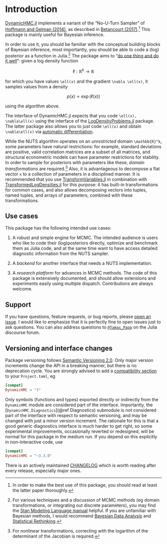 # Introduction

[DynamicHMC.jl](https://github.com/tpapp/DynamicHMC.jl/) implements a variant of the “No-U-Turn Sampler” of [Hoffmann and Gelman (2014)](https://arxiv.org/abs/1111.4246), as described in [Betancourt (2017)](https://arxiv.org/abs/1701.02434).[^1] This package is mainly useful for Bayesian inference.

[^1]: In order to make the best use of this package, you should read at least the latter paper thoroughly.

In order to use it, you should be familiar with the conceptual building blocks of Bayesian inference, most importantly, you should be able to code a (log) posterior as a function in Julia.[^2] The package aims to “[do one thing and do it well](https://en.wikipedia.org/wiki/Unix_philosophy#Do_One_Thing_and_Do_It_Well)”: given a log density function

```math
\ell: \mathbb{R}^k \to \mathbb{R}
```

for which you have values ``\ell(x)`` and the gradient ``\nabla \ell(x)``, it samples values from a density

```math
p(x) \propto \exp(\ell(x))
```

using the algorithm above.

[^2]: For various techniques and a discussion of MCMC methods (eg domain transformations, or integrating out discrete parameters), you may find the [Stan Modeling Language manual](https://mc-stan.org/users/documentation/index.html) helpful. If you are unfamiliar with Bayesian methods, I would recommend [Bayesian Data Analysis](http://www.stat.columbia.edu/~gelman/book/) and [Statistical Rethinking](https://xcelab.net/rm/statistical-rethinking/).

The interface of DynamicHMC.jl expects that you code ``\ell(x), \nabla\ell(x)`` using the interface of the [LogDensityProblems.jl](https://github.com/tpapp/LogDensityProblems.jl) package. The latter package also allows you to just code ``\ell(x)`` and obtain ``\nabla\ell(x)`` via [automatic differentiation](https://en.wikipedia.org/wiki/Automatic_differentiation).

While the NUTS algorithm operates on an *unrestricted* domain ``\mathbb{R}^k``, some parameters have natural restrictions: for example, standard deviations are positive, valid correlation matrices are a subset of all matrices, and structural econometric models can have parameter restrictions for stability. In order to sample for posteriors with parameters like these, *domain transformations* are required.[^3] Also, it is advantageous to decompose a flat vector `x` to a collection of parameters in a disciplined manner. It is recommended that you use [TransformVariables.jl](https://github.com/tpapp/TransformVariables.jl) in combination with [TransformedLogDensities.jl](https://github.com/tpapp/TransformedLogDensities.jl) for this purpose: it has built-in transformations for common cases, and also allows decomposing vectors into tuples, named tuples, and arrays of parameters, combined with these transformations.

[^3]: For nonlinear transformations, correcting with the logarithm of the determinant of the Jacobian is required.

## Use cases

This package has the following intended use cases:

1. A robust and simple engine for MCMC. The intended audience is users who like to code their (log)posteriors directly, optimize and benchmark them as Julia code, and at the same time want to have access detailed diagnostic information from the NUTS sampler.

2. A *backend* for another interface that needs a NUTS implementation.

3. A *research platform* for advances in MCMC methods. The code of this package is extensively documented, and should allow extensions and experiments easily using multiple dispatch. Contributions are always welcome.

## Support

If you have questions, feature requests, or bug reports, please [open an issue](https://github.com/tpapp/DynamicHMC.jl/issues/new). I would like to emphasize that it is perfectly fine to open issues just to ask questions. You can also address questions to [`@Tamas_Papp`](https://discourse.julialang.org/u/Tamas_Papp) on the Julia discourse forum.

## Versioning and interface changes

Package versioning follows [Semantic Versioning 2.0](https://semver.org/). Only major version increments change the API in a breaking manner, but there is no deprecation cycle. You are strongly advised to add a [compatibility section](https://pkgdocs.julialang.org/dev/compatibility/) to your `Project.toml`, eg

```toml
[compat]
DynamicHMC = "3"
```

Only symbols (functions and types) exported directly or indirectly from the `DynamicHMC` module are considered part of the interface. Importantly, the [`DynamicHMC.Diagnostics`](@ref Diagnostics) submodule is not considered part of the interface with respect to semantic versioning, and may be changed with just a minor version increment. The rationale for this is that a good generic diagnostics interface is much harder to get right, so some experimental improvements, occasionally reverted or redesigned, will be normal for this package in the medium run. If you depend on this explicitly in non-interactive code, use

```toml
[compat]
DynamicHMC = "~3.3.0"
```

There is an actively maintained [CHANGELOG](https://github.com/tpapp/DynamicHMC.jl/blob/master/CHANGELOG.md) which is worth reading after every release, especially major ones.
